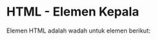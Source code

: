 # HTML - Elemen Kepala
Elemen HTML <head> adalah wadah untuk elemen berikut: <title>, <style>, <meta>, <link>, <script>, dan <base>.
## Elemen HTML <head>
Elemen <head> merupakan wadah metadata (data tentang data) dan ditempatkan di antara tag <html> dan tag <body>.
Metadata HTML adalah data tentang dokumen HTML. Metadata tidak ditampilkan.
Metadata biasanya menentukan judul dokumen, kumpulan karakter, gaya, skrip, dan
## Elemen HTML <judul>
Elemen <title> mendefinisikan judul dokumen. Judul harus berupa teks saja, dan ditampilkan di bilah judul browser atau di tab halaman.
Elemen <title> diperlukan dalam dokumen HTML!
Konten judul halaman sangat penting untuk optimasi mesin pencari (SEO)! Judul halaman digunakan oleh algoritma mesin pencari untuk menentukan urutan ketika mencantumkan halaman dalam hasil pencarian.
Elemen <judul>:
mendefinisikan judul di toolbar browser
memberikan judul untuk halaman ketika ditambahkan ke favorit
menampilkan judul halaman di hasil mesin pencari
Jadi, usahakan untuk membuat judul seakurat dan bermakna mungkin!
Dokumen HTML sederhana:
Contoh : 
```sh
<!DOCTYPE html>
<html>
<head>
  <title>A Meaningful Page Title</title>
</head>
<body>

The content of the document......

</body>
</html>
```
## Elemen HTML <gaya>
Elemen <style> digunakan untuk mendefinisikan informasi gaya untuk satu halaman HTML:
Contoh : 
```sh
<style>
  body {background-color: powderblue;}
  h1 {color: red;}
  p {color: blue;}
</style>
```
## Elemen HTML <link>
Elemen <link> mendefinisikan hubungan antara dokumen saat ini dan sumber daya eksternal.
Tag <link> paling sering digunakan untuk menautkan ke style sheet eksternal:
Contoh : 
```sh
<link rel="stylesheet" href="mystyle.css">
```
## Elemen HTML <meta>
Elemen <meta> biasanya digunakan untuk menentukan kumpulan karakter, deskripsi halaman, kata kunci, penulis dokumen, dan pengaturan area pandang.
Metadata tersebut tidak akan ditampilkan pada halaman, tetapi digunakan oleh browser (cara menampilkan konten atau memuat ulang halaman), oleh mesin pencari (kata kunci), dan layanan web lainnya.
Contoh :

Tentukan kumpulan karakter yang digunakan

`<meta charset="UTF-8">`

Tentukan kata kunci untuk mesin pencari:

`<meta name="keywords" content="HTML, CSS, JavaScript">`

Tentukan deskripsi halaman web Anda:

`<meta name="description" content="Free Web tutorials">`

Tentukan penulis halaman:

`<meta name="author" content="John Doe">`

Segarkan dokumen setiap 30 detik:

`<meta http-equiv="refresh" content="30">`

Mengatur area pandang agar situs web Anda terlihat bagus di semua perangkat:

`<meta name="viewport" content="width=device-width, initial-scale=1.0">`

Contoh tag <meta>:
Contoh
```sh
<meta charset="UTF-8">
<meta name="description" content="Free Web tutorials">
<meta name="keywords" content="HTML, CSS, JavaScript">
<meta name="author" content="John Doe">
```
Mengatur Area Pandang
Area pandang adalah area halaman web yang terlihat oleh pengguna. Ukurannya berbeda-beda tergantung perangkatnya - ukurannya akan lebih kecil di ponsel dibandingkan di layar komputer.
Anda harus menyertakan elemen <meta> berikut di semua halaman web Anda:
`<meta name="viewport" content="width=device-width, initial-scale=1.0">`

ini memberikan instruksi kepada browser tentang cara mengontrol dimensi dan penskalaan halaman.
Bagian width=device-width mengatur lebar halaman agar mengikuti lebar layar perangkat (yang bervariasi tergantung pada perangkat).
Bagian skala awal=1.0 mengatur tingkat zoom awal saat halaman pertama kali dimuat oleh browser.
Berikut adalah contoh halaman web tanpa meta tag viewport, dan halaman web yang sama dengan meta tag viewport:
## Elemen <script> HTML
Elemen <base> menentukan URL dasar dan/atau target untuk semua URL relatif di halaman.
Tag <base> harus memiliki atribut href atau target, atau keduanya.
Hanya ada satu elemen <base> dalam sebuah dokumen!
Contoh :
### Tentukan URL default dan target default untuk semua tautan pada halaman:
```sh
<head>
<base href="https://www.w3schools.com/" target="_blank">
</head>
<body>
<img src="images/stickman.gif" width="24" height="39" alt="Stickman">
<a href="tags/tag_base.asp">HTML base Tag</a>
</body>
```
## Ringkasan Bab
Elemen <head> merupakan wadah untuk metadata (data tentang data)
Elemen <head> ditempatkan di antara tag <html> dan tag <body>
Elemen <title> diperlukan dan mendefinisikan judul dokumen
Elemen <style> digunakan untuk mendefinisikan informasi gaya untuk satu dokumen
Tag <link> paling sering digunakan untuk menghubungkan ke style sheet eksternal
Elemen <meta> biasanya digunakan untuk menentukan rangkaian karakter, deskripsi halaman, kata kunci, penulis dokumen, dan pengaturan area pandang
Elemen <script> digunakan untuk mendefinisikan JavaScript sisi klien
Elemen <base> menentukan URL dasar dan/atau target untuk semua URL relatif di halaman
Elemen kepala HTML
## Deskripsi Tag
<head> Mendefinisikan informasi tentang dokumen
<title> Mendefinisikan judul dokumen
<base> Mendefinisikan alamat default atau target default untuk semua link pada halaman
<link> Mendefinisikan hubungan antara dokumen dan sumber daya eksternal
<meta> Mendefinisikan metadata tentang dokumen HTML
<script> Mendefinisikan skrip sisi klien
<style> Mendefinisikan informasi gaya untuk suatu dokumen
